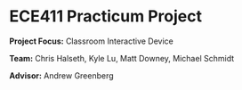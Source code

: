 ECE411 Practicum Project
========================

**Project Focus:** Classroom Interactive Device

**Team:** Chris Halseth, Kyle Lu, Matt Downey, Michael Schmidt

**Advisor:** Andrew Greenberg

